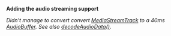 **Adding the audio streaming support**

_Didn't manage to convert convert [MediaStreamTrack](https://developer.mozilla.org/en-US/docs/Web/API/MediaStreamTrack) to a 40ms [AudioBuffer](https://developer.mozilla.org/en-US/docs/Web/API/AudioBuffer). See also [decodeAudioData()](https://developer.mozilla.org/en-US/docs/Web/API/BaseAudioContext/decodeAudioData)._